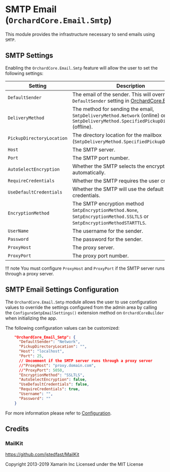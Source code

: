 # SMTP Email (`OrchardCore.Email.Smtp`)

This module provides the infrastructure necessary to send emails using `SMTP`.

## SMTP Settings

Enabling the `OrchardCore.Email.Smtp` feature will allow the user to set the following settings:

| Setting | Description |
| --- | --- |
| `DefaultSender` | The email of the sender. This will override the `DefaultSender` setting in [OrchardCore.Email](../Email/README.md). |
| `DeliveryMethod` | The method for sending the email, `SmtpDeliveryMethod.Network` (online) or `SmtpDeliveryMethod.SpecifiedPickupDirectory` (offline). |
| `PickupDirectoryLocation` | The directory location for the mailbox (`SmtpDeliveryMethod.SpecifiedPickupDirectory`). |
| `Host` | The SMTP server. |
| `Port` | The SMTP port number. |
| `AutoSelectEncryption` | Whether the SMTP selects the encryption automatically. |
| `RequireCredentials` | Whether the SMTP requires the user credentials. |
| `UseDefaultCredentials` | Whether the SMTP will use the default credentials. |
| `EncryptionMethod` | The SMTP encryption method `SmtpEncryptionMethod.None`, `SmtpEncryptionMethod.SSLTLS` or `SmtpEncryptionMethodSTARTTLS`. |
| `UserName` | The username for the sender. |
| `Password` | The password for the sender. |
| `ProxyHost` | The proxy server. |
| `ProxyPort` | The proxy port number. |

!!! note
    You must configure `ProxyHost` and `ProxyPort` if the SMTP server runs through a proxy server.

## SMTP Email Settings Configuration

The `OrchardCore.Email.Smtp` module allows the user to use configuration values to override the settings configured from the admin area by calling the `ConfigureSmtpEmailSettings()` extension method on `OrchardCoreBuilder` when initializing the app.

The following configuration values can be customized:

```json
    "OrchardCore_Email_Smtp": {
      "DefaultSender": "Network",
      "PickupDirectoryLocation": "",
      "Host": "localhost",
      "Port": 25,
      // Uncomment if the SMTP server runs through a proxy server
      //"ProxyHost": "proxy.domain.com",
      //"ProxyPort": 5050,
      "EncryptionMethod": "SSLTLS",
      "AutoSelectEncryption": false,
      "UseDefaultCredentials": false,
      "RequireCredentials": true,
      "Username": "",
      "Password": ""
    }
```

For more information please refer to [Configuration](../../core/Configuration/README.md).

## Credits

### MailKit

<https://github.com/jstedfast/MailKit>

Copyright 2013-2019 Xamarin Inc
Licensed under the MIT License

